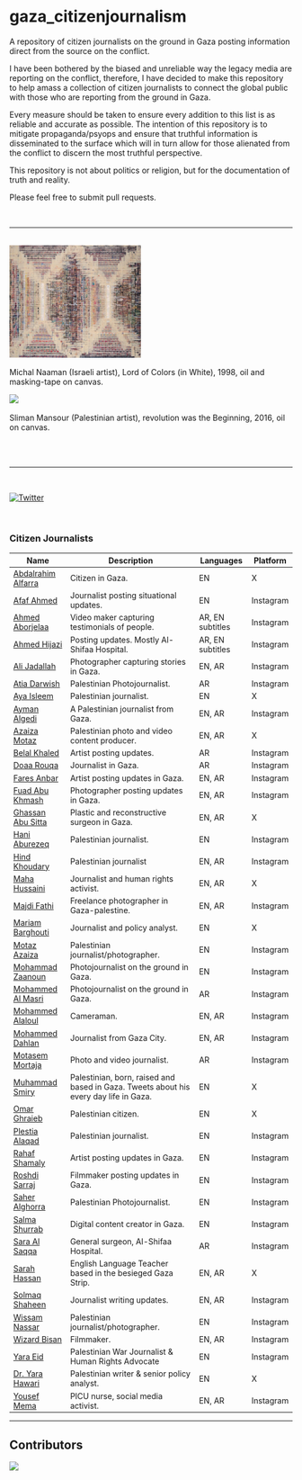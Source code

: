 # gaza_citizenjournalism
A repository of citizen journalists on the ground in Gaza posting information direct from the source on the conflict.

I have been bothered by the biased and unreliable way the legacy media are reporting on the conflict, therefore, I have decided to make this repository to help amass a collection of citizen journalists to connect the global public with those who are reporting from the ground in Gaza.

Every measure should be taken to ensure every addition to this list is as reliable and accurate as possible. The intention of this repository is to mitigate propaganda/psyops and ensure that truthful information is disseminated to the surface which will in turn allow for those alienated from the conflict to discern the most truthful perspective.

This repository is not about politics or religion, but for the documentation of truth and reality.

Please feel free to submit pull requests.

<br>

---

<br>
<img src="./images/naaman.jpg" height="200px">
<p> Michal Naaman (Israeli artist), Lord of Colors (in White), 1998, oil and masking-tape on canvas. </p>
<img src="./images/sliman_mansour.jpg" height="200px">
<p> Sliman Mansour (Palestinian artist), revolution was the Beginning, 2016, oil on canvas. </p>
<br>
<br>

---
<br>

[![Twitter](https://img.shields.io/twitter/url?url=https%3A%2F%2Fgithub.com%2Fcalwoodford%2Fgaza_citizenjournalism?style=social)](https://twitter.com/intent/tweet?text=Check%20out%20this%20GitHub%20repository:&url=https%3A%2F%2Fgithub.com%2Fcalwoodford%2Fgaza_citizenjournalism)

<br>

### Citizen Journalists
Name | Description | Languages | Platform |
|---|---|---|---|
| [Abdalrahim Alfarra](https://x.com/AboodMalfarra) | Citizen in Gaza. | EN | X |
| [Afaf Ahmed](https://www.instagram.com/afafpall_/) | Journalist posting situational updates. | EN | Instagram |
| [Ahmed Aborjelaa](https://www.instagram.com/aborjelaa/) | Video maker capturing testimonials of people. | AR, EN subtitles | Instagram |
| [Ahmed Hijazi](https://www.instagram.com/ahmedhijazee/) | Posting updates. Mostly Al-Shifaa Hospital. | AR, EN subtitles | Instagram |
| [Ali Jadallah](https://www.instagram.com/alijadallah66/) | Photographer capturing stories in Gaza. | EN, AR | Instagram |
| [Atia Darwish](https://www.instagram.com/atiadarwish/) | Palestinian Photojournalist. | AR | Instagram |
| [Aya Isleem](https://x.com/AyaIsleemEn) | Palestinian journalist. | EN | X |
| [Ayman Algedi](https://www.instagram.com/aymanalgedi12/) | A Palestinian journalist from Gaza. | EN, AR | Instagram |
| [Azaiza Motaz](https://x.com/azaizamotaz9) | Palestinian photo and video content producer. | EN, AR | X |
| [Belal Khaled](https://www.instagram.com/belalkh/) | Artist posting updates. | AR | Instagram |
| [Doaa Rouqa](https://www.instagram.com/doaaj94/) | Journalist in Gaza. | AR | Instagram |
| [Fares Anbar](https://www.instagram.com/faressol2/) | Artist posting updates in Gaza. | EN, AR | Instagram |
| [Fuad Abu Khmash](https://www.instagram.com/fuad.kh.ps_/) | Photographer posting updates in Gaza. | EN, AR | Instagram |
| [Ghassan Abu Sitta](https://x.com/GhassanAbuSitt1) | Plastic and reconstructive surgeon in Gaza. | EN, AR | X |
| [Hani Aburezeq](https://www.instagram.com/hani.aburezeq/) | Palestinian journalist. | EN | Instagram |
| [Hind Khoudary](https://www.instagram.com/hindkhoudary/) | Palestinian journalist | EN, AR | Instagram |
| [Maha Hussaini](https://twitter.com/MahaGaza?s=20) | Journalist and human rights activist. | EN, AR | X |
| [Majdi Fathi](https://www.instagram.com/majdi_fathi/) | Freelance photographer in Gaza-palestine. | EN, AR | Instagram |
| [Mariam Barghouti](https://x.com/MariamBarghouti) | Journalist and policy analyst. | EN | X |
| [Motaz Azaiza](https://www.instagram.com/motaz_azaiza) | Palestinian journalist/photographer. | EN | Instagram |
| [Mohammad Zaanoun](https://www.instagram.com/m.z.gaza/) | Photojournalist on the ground in Gaza. | EN | Instagram |
| [Mohammed Al Masri](https://www.instagram.com/mohamed.h.masri) | Photojournalist on the ground in Gaza. | AR | Instagram |
| [Mohammed Alaloul](https://www.instagram.com/malaloul/) | Cameraman. | EN, AR | Instagram |
| [Mohammed Dahlan](https://www.instagram.com/mohammed_dahlan86/) | Journalist from Gaza City. | EN, AR | Instagram |
| [Motasem Mortaja](https://www.instagram.com/motasem.mortaja/) | Photo and video journalist. | AR | Instagram |
| [Muhammad Smiry](https://x.com/MuhammadSmiry) | Palestinian, born, raised and based in Gaza. Tweets about his every day life in Gaza. | EN | X |
| [Omar Ghraieb](https://x.com/Omar_Gaza) | Palestinian citizen. | EN | X |
| [Plestia Alaqad](https://www.instagram.com/byplestia/) | Palestinian journalist. | EN | Instagram |
| [Rahaf Shamaly](https://www.instagram.com/rahafmarwan19/) | Artist posting updates in Gaza. | EN | Instagram |
| [Roshdi Sarraj](https://www.instagram.com/roshdi.sarraj/) | Filmmaker posting updates in Gaza. | EN | Instagram |
| [Saher Alghorra](https://www.instagram.com/saher_alghorra/) | Palestinian Photojournalist. | EN | Instagram |
| [Salma Shurrab](https://www.instagram.com/salma_shurrab/) | Digital content creator in Gaza. | EN | Instagram |
| [Sara Al Saqqa](https://www.instagram.com/sara__alsaqqa/) | General surgeon, Al-Shifaa Hospital. | AR | Instagram |
| [Sarah Hassan](https://x.com/Sarah_Hassan94) | English Language Teacher based in the besieged Gaza Strip. | EN, AR | X |
| [Solmaq Shaheen](https://www.instagram.com/shoroq_shaheen/) | Journalist writing updates. | EN, AR | Instagram |
| [Wissam Nassar](https://www.instagram.com/wissamgaza/) | Palestinian journalist/photographer. | EN | Instagram |
| [Wizard Bisan](https://www.instagram.com/wizard_bisan1/) | Filmmaker. | EN, AR | Instagram |
| [Yara Eid](https://www.instagram.com/eid_yara/) | Palestinian War Journalist & Human Rights Advocate | EN | Instagram |
| [Dr. Yara Hawari](https://x.com/yarahawari) | Palestinian writer & senior policy analyst. | EN | X |
| [Yousef Mema](https://www.instagram.com/joegaza93/) | PICU nurse, social media activist. | EN, AR | Instagram |

---

## Contributors

<a href="https://github.com/calwoodford/gaza_citizenjournalism/graphs/contributors">
  <img src="https://contrib.rocks/image?repo=calwoodford/gaza_citizenjournalism" />
</a>

